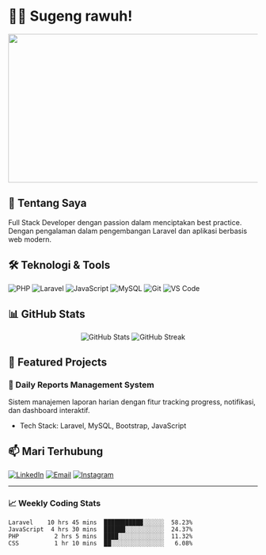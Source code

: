 # 👨‍💻 Sugeng rawuh!

<div align="center">
  <img src="https://media.giphy.com/media/f3iwJFOVOwuy7K6FFw/giphy.gif" width="600" height="300"/>
</div>

## 🚀 Tentang Saya

Full Stack Developer dengan passion dalam menciptakan best practice. Dengan pengalaman dalam pengembangan Laravel dan aplikasi berbasis web modern.

## 🛠️ Teknologi & Tools

![PHP](https://img.shields.io/badge/PHP-777BB4?style=for-the-badge&logo=php&logoColor=white)
![Laravel](https://img.shields.io/badge/Laravel-FF2D20?style=for-the-badge&logo=laravel&logoColor=white)
![JavaScript](https://img.shields.io/badge/JavaScript-F7DF1E?style=for-the-badge&logo=javascript&logoColor=black)
![MySQL](https://img.shields.io/badge/MySQL-4479A1?style=for-the-badge&logo=mysql&logoColor=white)
![Git](https://img.shields.io/badge/Git-F05032?style=for-the-badge&logo=git&logoColor=white)
![VS Code](https://img.shields.io/badge/VS_Code-007ACC?style=for-the-badge&logo=visual-studio-code&logoColor=white)

## 📊 GitHub Stats

<div align="center">
  <img src="https://github-readme-stats.vercel.app/api?username=akrestu&show_icons=true&theme=tokyonight" alt="GitHub Stats" />
  <img src="https://github-readme-streak-stats.herokuapp.com/?user=akrestu&theme=tokyonight" alt="GitHub Streak" />
</div>

## 🌟 Featured Projects

### 📝 Daily Reports Management System
Sistem manajemen laporan harian dengan fitur tracking progress, notifikasi, dan dashboard interaktif.
- Tech Stack: Laravel, MySQL, Bootstrap, JavaScript

## 📫 Mari Terhubung

[![LinkedIn](https://img.shields.io/badge/LinkedIn-0077B5?style=for-the-badge&logo=linkedin&logoColor=white)](https://linkedin.com/in/akrestu)
[![Email](https://img.shields.io/badge/Email-D14836?style=for-the-badge&logo=gmail&logoColor=white)](mailto:adrosrestuk@gmail.com)
[![Instagram](https://img.shields.io/badge/Instagram-E4405F?style=for-the-badge&logo=instagram&logoColor=white)](https://instagram.com/ak.restu)

---

### 📈 Weekly Coding Stats
<!--START_SECTION:waka-->
```text
Laravel    10 hrs 45 mins  ███████████░░░░░░  58.23%
JavaScript  4 hrs 30 mins  ██████░░░░░░░░░░░  24.37%
PHP          2 hrs 5 mins  ████░░░░░░░░░░░░░  11.32%
CSS          1 hr 10 mins  ██░░░░░░░░░░░░░░░   6.08%
